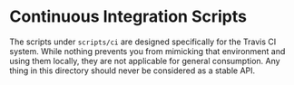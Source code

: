 # Continuous Integration Scripts

The scripts under `scripts/ci` are designed specifically
for the Travis CI system. While nothing prevents you
from mimicking that environment and using them locally,
they are not applicable for general consumption. Any
thing in this directory should never be considered as
a stable API.
